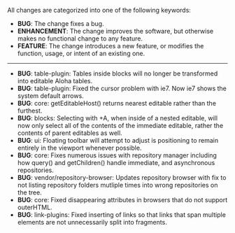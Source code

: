 All changes are categorized into one of the following keywords:

- **BUG**: The change fixes a bug.
- **ENHANCEMENT**: The change improves the software, but otherwise makes no
                   functional change to any feature.
- **FEATURE**: The change introduces a new feature, or modifies the function,
               usage, or intent of an existing one.

----

- **BUG**: table-plugin: Tables inside blocks will no longer be transformed
           into editable Aloha tables.
- **BUG**: table-plugin: Fixed the cursor problem with ie7. Now ie7 shows the 
           system default arrows.
- **BUG**: core: getEditableHost() returns nearest editable rather than the
           furthest.
- **BUG**: blocks: Selecting with <CTRL>+A, when inside of a nested editable,
           will now only select all of the contents of the immediate editable,
           rather the contents of parent editables as well.
- **BUG**: ui: Floating toolbar will attempt to adjust is positioning to remain
		   entirely in the viewport whenever possible.
- **BUG**: core: Fixes numerous issues with repository manager including how
           query() and getChildren() handle immediate, and asynchronous
           repositories.
- **BUG**: vendor/repository-browser: Updates repository browser with fix to
		   not listing repository folders mutliple times into wrong repositories
		   on the tree.
- **BUG**: core: Fixed disappearing attributes in browsers that do not support
           outerHTML.
- **BUG**: link-plugins: Fixed inserting of links so that links that span
           multiple elements are not unnecessarily split into fragments.
